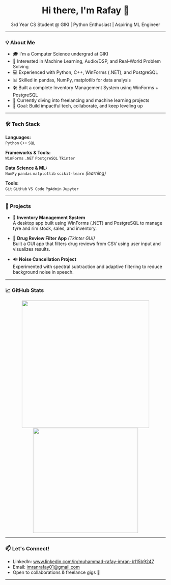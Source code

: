 <h1 align="center">Hi there, I'm Rafay 👋</h1>

<p align="center">
  3rd Year CS Student @ GIKI | Python Enthusiast | Aspiring ML Engineer
</p>

---

### 💡 About Me

- 🎓 I'm a Computer Science undergrad at GIKI  
- 🧠 Interested in Machine Learning, Audio/DSP, and Real-World Problem Solving  
- 💻 Experienced with Python, C++, WinForms (.NET), and PostgreSQL  
- 📊 Skilled in pandas, NumPy, matplotlib for data analysis  
- 🛠 Built a complete Inventory Management System using WinForms + PostgreSQL  
- 🌱 Currently diving into freelancing and machine learning projects  
- 🎯 Goal: Build impactful tech, collaborate, and keep leveling up

---

### 🛠️ Tech Stack

**Languages:**  
`Python` `C++` `SQL`

**Frameworks & Tools:**  
`WinForms` `.NET` `PostgreSQL` `Tkinter`

**Data Science & ML:**  
`NumPy` `pandas` `matplotlib` `scikit-learn` *(learning)*

**Tools:**  
`Git` `GitHub` `VS Code` `PgAdmin` `Jupyter`

---

### 🚀 Projects

- 🧾 **Inventory Management System**  
  A desktop app built using WinForms (.NET) and PostgreSQL to manage tyre and rim stock, sales, and inventory.

- 💊 **Drug Review Filter App** *(Tkinter GUI)*  
  Built a GUI app that filters drug reviews from CSV using user input and visualizes results.

- 🔊 **Noise Cancellation Project**  
  Experimented with spectral subtraction and adaptive filtering to reduce background noise in speech.

---

### 📈 GitHub Stats

<p align="center">
  <img src="https://github-readme-stats.vercel.app/api?username=YOUR_USERNAME&show_icons=true&theme=radical" width="400"/>
  <img src="https://github-readme-stats.vercel.app/api/top-langs/?username=YOUR_USERNAME&layout=compact&theme=radical" width="330"/>
</p>

---

### 📫 Let's Connect!

- LinkedIn: www.linkedin.com/in/muhammad-rafay-imran-b115b9247 
- Email: imranrafay01@gmail.com  
- Open to collaborations & freelance gigs 🚀

---

